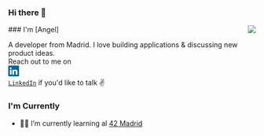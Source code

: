### Hi there 👋

<!--
**angegon/angegon** is a ✨ _special_ ✨ repository because its `README.md` (this file) appears on your GitHub profile.

Here are some ideas to get you started:

- 🔭 I’m currently working on ...
- 🌱 I’m currently learning ...
- 👯 I’m looking to collaborate on ...
- 🤔 I’m looking for help with ...
- 💬 Ask me about ...
- 📫 How to reach me: ...
- 😄 Pronouns: ...
- ⚡ Fun fact: ...
-->
<img height="180em" align="right" src="https://github-readme-stats.vercel.app/api/top-langs/?username=angegon&exclude_repo=KNN-Image-Classification&show_icons=true&hide_border=true&layout=compact&langs_count=10"/>
### I'm [Angel]

A developer from Madrid. I love building applications & discussing new product ideas. <br> Reach out to me on <code>
    <a href="https://www.linkedin.com/in/angelgonzalezmartin/" title="LinkedIn Profile"><img width="22" src="https://github.com/angegon/angegon/blob/main/linkedin.svg"> LinkedIn</a></code>    if you'd like to talk ✌️
    
   

### I'm Currently

- 👷🏽‍ I’m currently learning al [42 Madrid](https://www.42madrid.com)
